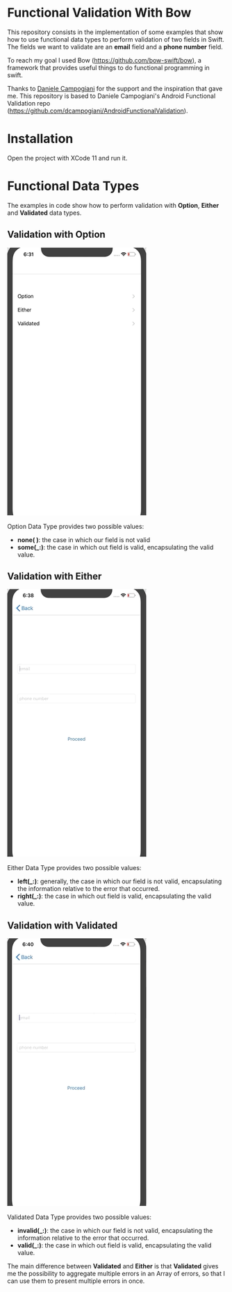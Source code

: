 # Functional Validation With Bow

This repository consists in the implementation of some examples that show how to use functional data types to perform validation of two fields in Swift.
The fields we want to validate are an **email** field and a **phone number** field.

To reach my goal I used Bow (https://github.com/bow-swift/bow), a framework that provides useful things to do functional programming in swift.

Thanks to [Daniele Campogiani](https://github.com/dcampogiani) for the support and the inspiration that gave me. This repository is based to Daniele Campogiani's Android Functional Validation repo (https://github.com/dcampogiani/AndroidFunctionalValidation).

# Installation

Open the project with XCode 11 and run it.

# Functional Data Types

The examples in code show how to perform validation with **Option**, **Either** and **Validated** data types.

## Validation with Option

![](Option.gif)

Option Data Type provides two possible values:

* **none( )**: the case in which our field is not valid
* **some(_:)**: the case in which out field is valid, encapsulating the valid value.

## Validation with Either

![](Either.gif)

Either Data Type provides two possible values:

* **left(_:)**: generally, the case in which our field is not valid, encapsulating the information relative to the error that occurred. 
* **right(_:)**: the case in which out field is valid, encapsulating the valid value.

## Validation with Validated


![](Validated.gif)

Validated Data Type provides two possible values:

* **invalid(_:)**: the case in which our field is not valid, encapsulating the information relative to the error that occurred. 
* **valid(_:)**: the case in which out field is valid, encapsulating the valid value.

The main difference between **Validated** and **Either** is that **Validated** gives me the possibility to aggregate multiple errors in an Array of errors, so that I can use them to present multiple errors in once.
